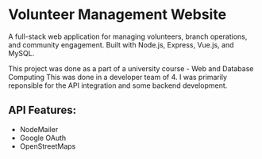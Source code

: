 # Volunteer Management Website

A full-stack web application for managing volunteers, branch operations, and community engagement. Built with Node.js, Express, Vue.js, and MySQL.

This project was done as a part of a university course - Web and Database Computing
This was done in a developer team of 4. I was primarily reponsible for the API integration and some backend development.

## API Features:
- NodeMailer
- Google OAuth
- OpenStreetMaps